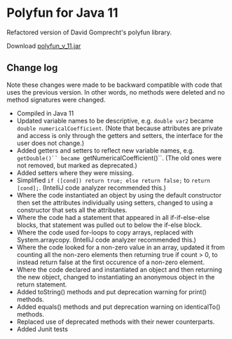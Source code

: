 # Polyfun for Java 11

Refactored version of David Gomprecht's polyfun library.

Download [polyfun_v_11.jar](out/artifacts/polyfun_v_11/polyfun_v_11.jar)

## Change log
Note these changes were made to be backward compatible with code that uses the previous version. In other words, no methods were deleted and no method signatures were changed.
* Compiled in Java 11
* Updated variable names to be descriptive, e.g. `double var2` became `double numericalCoefficient`. (Note that because attributes are private and access is only through the getters and setters, the interface for the user does not change.)
* Added getters and setters to reflect new variable names, e.g. `getDouble()`` became `getNumericalCoefficient()``. (The old ones were not removed, but marked as deprecated.)
* Added setters where they were missing.
* Simplified `if ([cond]) return true; else return false;` to `return [cond];`. (IntelliJ code analyzer recommended this.)
* Where the code instantiated an object by using the default constructor then set the attributes individually using setters, changed to using a constructor that sets all the attributes.
* Where the code had a statement that appeared in all if-if-else-else blocks, that statement was pulled out to below the if-else block.
* Where the code used for-loops to copy arrays, replaced with System.arraycopy. (IntelliJ code analyzer recommended this.)
* Where the code looked for a non-zero value in an array, updated it from counting all the non-zero elements then returning true if count > 0, to instead return false at the first occurence of a non-zero element.
* Where the code declared and instantiated an object and then returning the new object, changed to instantiating an anonymous object in the return statement.
* Added toString() methods and put deprecation warning for print() methods.
* Added equals() methods and put deprecation warning on identicalTo() methods.
* Replaced use of deprecated methods with their newer counterparts.
* Added Junit tests

